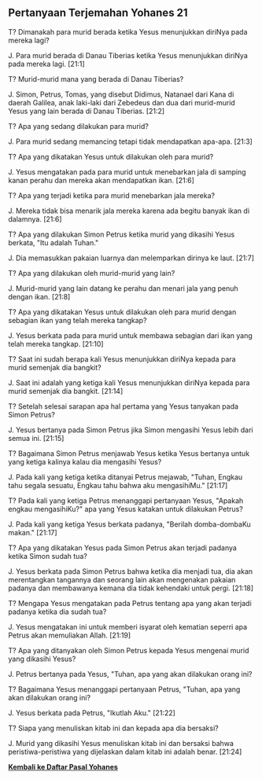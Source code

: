 ﻿## Pertanyaan Terjemahan Yohanes 21 ##

T? Dimanakah para murid berada ketika Yesus menunjukkan diriNya pada mereka lagi?

J. Para murid berada di Danau Tiberias ketika Yesus menunjukkan diriNya pada mereka lagi. [21:1]

T? Murid-murid mana yang berada di Danau Tiberias?

J. Simon, Petrus, Tomas, yang disebut Didimus, Natanael dari Kana di daerah Galilea, anak laki-laki dari Zebedeus dan dua dari murid-murid Yesus yang lain berada di Danau Tiberias. [21:2]

T? Apa yang sedang dilakukan para murid?

J. Para murid sedang memancing tetapi tidak mendapatkan apa-apa. [21:3]

T? Apa yang dikatakan Yesus untuk dilakukan oleh para murid?

J. Yesus mengatakan pada para murid untuk menebarkan jala di samping kanan perahu dan mereka akan mendapatkan ikan. [21:6]

T? Apa yang terjadi ketika para murid menebarkan jala mereka?

J. Mereka tidak bisa menarik jala mereka karena ada begitu banyak ikan di dalamnya. [21:6]

T? Apa yang dilakukan Simon Petrus ketika murid yang dikasihi Yesus berkata, "Itu adalah Tuhan."

J. Dia memasukkan pakaian luarnya dan melemparkan dirinya ke laut. [21:7]

T? Apa yang dilakukan oleh murid-murid yang lain?

J. Murid-murid yang lain datang ke perahu dan menari jala yang penuh dengan ikan. [21:8]

T? Apa yang dikatakan Yesus untuk dilakukan oleh para murid dengan sebagian ikan yang telah mereka tangkap?

J. Yesus berkata pada para murid untuk membawa sebagian dari ikan yang telah mereka tangkap. [21:10]

T? Saat ini sudah berapa kali Yesus menunjukkan diriNya kepada para murid semenjak dia bangkit?

J. Saat ini adalah yang ketiga kali Yesus menunjukkan diriNya kepada para murid semenjak dia bangkit. [21:14]

T? Setelah selesai sarapan apa hal pertama yang Yesus tanyakan pada Simon Petrus?

J. Yesus bertanya pada Simon Petrus jika Simon mengasihi Yesus lebih dari semua ini. [21:15]

T? Bagaimana Simon Petrus menjawab Yesus ketika Yesus bertanya untuk yang ketiga kalinya kalau dia mengasihi Yesus?

J. Pada kali yang ketiga ketika ditanyai Petrus mejawab, "Tuhan, Engkau tahu segala sesuatu, Engkau tahu bahwa aku mengasihiMu." [21:17]

T? Pada kali yang ketiga Petrus menanggapi pertanyaan Yesus, "Apakah engkau mengasihiKu?" apa yang Yesus katakan untuk dilakukan Petrus?

J. Pada kali yang ketiga Yesus berkata padanya, "Berilah domba-dombaKu makan." [21:17]

T? Apa yang dikatakan Yesus pada Simon Petrus akan terjadi padanya ketika Simon sudah tua?

J. Yesus berkata pada Simon Petrus bahwa ketika dia menjadi tua, dia akan merentangkan tangannya dan seorang lain akan mengenakan pakaian padanya dan membawanya kemana dia tidak kehendaki untuk pergi. [21:18]

T? Mengapa Yesus mengatakan pada Petrus tentang apa yang akan terjadi padanya ketika dia sudah tua?

J. Yesus mengatakan ini untuk memberi isyarat oleh kematian seperri apa Petrus akan memuliakan Allah. [21:19]

T? Apa yang ditanyakan oleh Simon Petrus kepada Yesus mengenai murid yang dikasihi Yesus?

J. Petrus bertanya pada Yesus, "Tuhan, apa yang akan dilakukan orang ini?

T? Bagaimana Yesus menanggapi pertanyaan Petrus, "Tuhan, apa yang akan dilakukan orang ini?

J. Yesus berkata pada Petrus, "Ikutlah Aku." [21:22]

T? Siapa yang menuliskan kitab ini dan kepada apa dia bersaksi?

J. Murid yang dikasihi Yesus menuliskan kitab ini dan bersaksi bahwa peristiwa-peristiwa yang dijelaskan dalam kitab ini adalah benar. [21:24]

__[Kembali ke Daftar Pasal Yohanes](./)__


